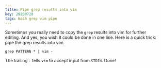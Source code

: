 ```yaml
---
title: Pipe grep results into vim 
key: 20200728
tags: bash grep vim pipe 
---
```


Sometimes you really need to copy the `grep` results into vim for further editing. And yes, you wish it could be done in one line. 
Here is a quick trick: pipe the grep results into vim. 

```console
grep PATTERN * | vim -
```
The trailing `-` tells `vim` to accept input from `STDIN`. Done!
